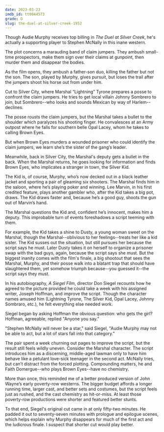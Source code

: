 ```yaml
---
date: 2023-03-23
imdb_id: tt0044573
grade: D
slug: the-duel-at-silver-creek-1952
---
```


Though Audie Murphy receives top billing in _The Duel at Silver Creek_, he's actually a supporting player to Stephen McNally in this inane western.

The plot concerns a marauding band of claim jumpers. They ambush small-time prospectors, make them sign over their claims at gunpoint, then murder them and disappear the bodies.

As the film opens, they ambush a father-son duo, killing the father but not the son. The son, played by Murphy, gives pursuit, but loses the trail after the jumpers shoot his horse out from under him.

Cut to Silver City, where Marshal “Lightning” Tyrone prepares a posse to confront the claim jumpers. He tries to get local villain Johnny Sombrero to join, but Sombrero--who looks and sounds Mexican by way of Harlem--declines.

The posse rousts the claim jumpers, but the Marshal takes a bullet to the shoulder which paralyzes his shooting finger. He convalesces at an Army outpost where he falls for southern belle Opal Lacey, whom he takes to calling Brown Eyes.

But when Brown Eyes murders a wounded prisoner who could identify the claim jumpers, we learn she’s the sister of the gang’s leader.

Meanwhile, back in Silver City, the Marshal's deputy gets a bullet in the back. When the Marshal returns, he goes looking for information and finds Brown Eyes, who implicates a stranger in town, the Silver Kid.

The Kid is, of course, Murphy, who’s now decked out in a black leather jacket and sporting a pair of gleaming six shooters. The Marshal finds him in the saloon, where he’s playing poker and winning. Lee Marvin, in his first credited feature, plays another gambler who, after the Kid takes a big pot, draws. The Kid draws faster and, because he’s a good guy, shoots the gun out of Marvin’s hand.

The Marshal questions the Kid and, confident he’s innocent, makes him a deputy. This improbable turn of events foreshadows a script teeming with them.

For example, the Kid takes a shine to Dusty, a young woman sweet on the Marshal, though the Marshal--oblivious to her feelings--treats her like a kid sister. The Kid susses out the situation, but still pursues her because the script says he must. Later Dusty takes it on herself to organize a prisoner swap with the bad guys, again, because the script says she must. But the biggest inanity comes with the film's finale, a big shootout that sees the Marshal, Murphy, and their posse walk into a blatant trap that should have slaughtered them, yet somehow triumph because--you guessed it--the script says they must.

In his autobiography, _A Siegel Film_, director Don Siegel recounts how he agreed to the picture provided he could take a week with his assigned writer, Joseph Hoffman, and improve the script. Though the character names amused him (Lightning Tyrone, The Silver Kid, Opal Lacey, Johnny Sombraro, etc.), he felt everything else needed work.

Siegel began by asking Hoffman the obvious question: who gets the girl? Hoffman, agreeable, replied "Anyone you say."

"Stephen McNally will never be a star," said Siegel, "Audie Murphy may not be able to act, but a lot of stars fall into that category."

The pair spent a week churning out pages to improve the script, but the result still feels wildly uneven. Consider the Marshal character. The script introduces him as a discerning, middle-aged lawman only to have him behave like a petulant love-sick teenager in the second act. McNally tries, but can’t distract from the forced plotting. Compounding matters, he and Faith Domergue--who plays Brown Eyes--have no chemistry.

More than once, this reminded me of a better produced version of John Wayne’s early poverty-row westerns. The bigger budget affords a longer running time, larger cast, and better sets and costumes, but the script feels just as rushed, and the cast chemistry as hit-or-miss. At least those poverty-row productions were shorter and featured better stunts.

To that end, Siegel's original cut came in at only fifty-two minutes. He padded it out to seventy-seven minutes with prologue and epilogue scenes, which helps explain why Murphy disappears for much of the first act and the ludicrous finale. I suspect that shorter cut would play better.
